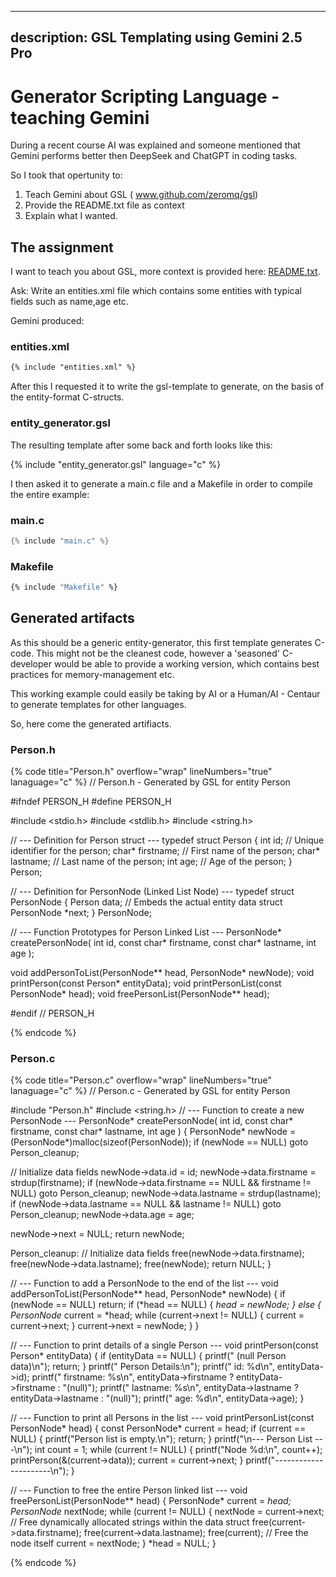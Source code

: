 

---
description: GSL Templating using Gemini 2.5 Pro
---

# Generator Scripting Language - teaching Gemini

During a recent course AI was explained and someone mentioned that
Gemini performs better then DeepSeek and ChatGPT in coding tasks.

So I took that opertunity to:

1. Teach Gemini about GSL ( www.github.com/zeromq/gsl)
2. Provide the README.txt file as context
3. Explain what I wanted.

## The assignment

I want to teach you about GSL, more context is provided here: [README.txt](https://github.com/zeromq/gsl/blob/master/README.txt).

Ask: Write an entities.xml file which contains some entities with typical fields such as name,age etc.

Gemini produced: 

### entities.xml

```xml
{% include "entities.xml" %}
```

After this I requested it to write the gsl-template to generate, on the basis of the entity-format C-structs.

### entity_generator.gsl
The resulting template after some back and forth looks like this:

{% include "entity_generator.gsl" language="c" %}

I then asked it to generate a main.c file and a Makefile in order to compile the entire example:

### main.c

```c
{% include "main.c" %}
```

### Makefile

```Makefile
{% include "Makefile" %}
```


## Generated artifacts

As this should be a generic entity-generator, this first template generates C-code.
This might not be the cleanest code, however a 'seasoned' C-developer would be able
to provide a working version, which contains best practices for memory-management etc.

This working example could easily be taking by AI or a Human/AI - Centaur to generate
templates for other languages.

So, here come the generated artifiacts.

### Person.h

{% code title="Person.h" overflow="wrap" lineNumbers="true" lanaguage="c" %}
// Person.h - Generated by GSL for entity Person

#ifndef PERSON_H
#define PERSON_H

#include <stdio.h>
#include <stdlib.h>
#include <string.h>

// --- Definition for Person struct ---
typedef struct Person {
  int id; // Unique identifier for the person;
  char* firstname; // First name of the person;
  char* lastname; // Last name of the person;
  int age; // Age of the person;
} Person;

// --- Definition for PersonNode (Linked List Node) ---
typedef struct PersonNode {
  Person data; // Embeds the actual entity data
  struct PersonNode *next;
} PersonNode;

// --- Function Prototypes for Person Linked List ---
PersonNode* createPersonNode(
  int id,
  const char* firstname,
  const char* lastname,
  int age
);

void addPersonToList(PersonNode** head, PersonNode* newNode);
void printPerson(const Person* entityData);
void printPersonList(const PersonNode* head);
void freePersonList(PersonNode** head);

#endif // PERSON_H

{% endcode %}


### Person.c

{% code title="Person.c" overflow="wrap" lineNumbers="true" lanaguage="c" %}
// Person.c - Generated by GSL for entity Person

#include "Person.h"
#include <string.h>
// --- Function to create a new PersonNode ---
PersonNode* createPersonNode(
  int id,
  const char* firstname,
  const char* lastname,
  int age
) {
  PersonNode* newNode = (PersonNode*)malloc(sizeof(PersonNode));
  if (newNode == NULL)  goto Person_cleanup;

  // Initialize data fields
  newNode->data.id = id;
  newNode->data.firstname = strdup(firstname);
  if (newNode->data.firstname == NULL && firstname != NULL) goto Person_cleanup;
  newNode->data.lastname = strdup(lastname);
  if (newNode->data.lastname == NULL && lastname != NULL) goto Person_cleanup;
  newNode->data.age = age;

  newNode->next = NULL;
  return newNode;

Person_cleanup:
  // Initialize data fields
  free(newNode->data.firstname);
  free(newNode->data.lastname);
  free(newNode);
  return NULL;
}

// --- Function to add a PersonNode to the end of the list ---
void addPersonToList(PersonNode** head, PersonNode* newNode) {
  if (newNode == NULL) return;
  if (*head == NULL) {
    *head = newNode;
  } else {
    PersonNode* current = *head;
    while (current->next != NULL) {
      current = current->next;
    }
    current->next = newNode;
  }
}

// --- Function to print details of a single Person ---
void printPerson(const Person* entityData) {
    if (entityData == NULL) {
      printf("  (null Person data)\n");
      return;
    }
    printf("  Person Details:\n");
    printf("    id: %d\n", entityData->id);
    printf("    firstname: %s\n", entityData->firstname ? entityData->firstname : "(null)");
    printf("    lastname: %s\n", entityData->lastname ? entityData->lastname : "(null)");
    printf("    age: %d\n", entityData->age);
}

// --- Function to print all Persons in the list ---
void printPersonList(const PersonNode* head) {
  const PersonNode* current = head;
  if (current == NULL) {
    printf("Person list is empty.\n");
    return;
  }
  printf("\n--- Person List ---\n");
  int count = 1;
  while (current != NULL) {
    printf("Node %d:\n", count++);
    printPerson(&(current->data));
    current = current->next;
  }
  printf("----------------------\n");
}

// --- Function to free the entire Person linked list ---
void freePersonList(PersonNode** head) {
  PersonNode* current = *head;
  PersonNode* nextNode;
  while (current != NULL) {
    nextNode = current->next;
    // Free dynamically allocated strings within the data struct
    free(current->data.firstname);
    free(current->data.lastname);
    free(current); // Free the node itself
    current = nextNode;
  }
  *head = NULL;
}

{% endcode %}

